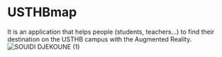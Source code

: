 # USTHBmap
It is an application that helps people (students, teachers...) to find their destination on the USTHB campus with the Augmented Reality.
![SOUIDI DJEKOUNE (1)](https://user-images.githubusercontent.com/65171815/217258158-cdecf263-dc50-420b-9998-7a8cc2d02233.jpg)
